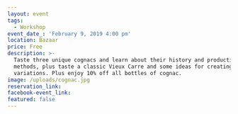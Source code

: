 ```yaml
---
layout: event
tags:
  - Workshop
event_date_: 'February 9, 2019 4:00 pm'
location: Bazaar
price: Free
description: >-
  Taste three unique cognacs and learn about their history and production
  methods, plus taste a classic Vieux Carre and some ideas for creating seasonal
  variations. Plus enjoy 10% off all bottles of cognac.
image: /uploads/cognac.jpg
reservation_link:
facebook-event_link:
featured: false
---
```


